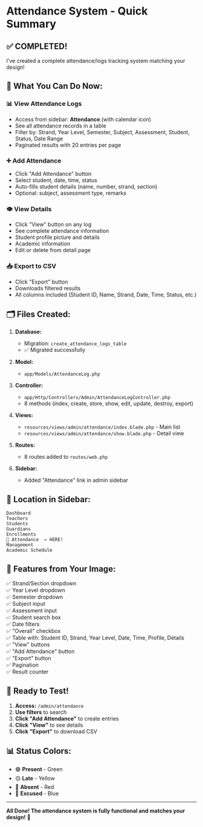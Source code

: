 # Attendance System - Quick Summary

## ✅ COMPLETED!

I've created a complete attendance/logs tracking system matching your design!

## 🎯 What You Can Do Now:

### 📊 **View Attendance Logs**
- Access from sidebar: **Attendance** (with calendar icon)
- See all attendance records in a table
- Filter by: Strand, Year Level, Semester, Subject, Assessment, Student, Status, Date Range
- Paginated results with 20 entries per page

### ➕ **Add Attendance**
- Click "Add Attendance" button
- Select student, date, time, status
- Auto-fills student details (name, number, strand, section)
- Optional: subject, assessment type, remarks

### 👁️ **View Details**
- Click "View" button on any log
- See complete attendance information
- Student profile picture and details
- Academic information
- Edit or delete from detail page

### 📥 **Export to CSV**
- Click "Export" button
- Downloads filtered results
- All columns included (Student ID, Name, Strand, Date, Time, Status, etc.)

## 🗂️ Files Created:

1. **Database:**
   - Migration: `create_attendance_logs_table`
   - ✅ Migrated successfully

2. **Model:**
   - `app/Models/AttendanceLog.php`

3. **Controller:**
   - `app/Http/Controllers/Admin/AttendanceLogController.php`
   - 8 methods (index, create, store, show, edit, update, destroy, export)

4. **Views:**
   - `resources/views/admin/attendance/index.blade.php` - Main list
   - `resources/views/admin/attendance/show.blade.php` - Detail view

5. **Routes:**
   - 8 routes added to `routes/web.php`

6. **Sidebar:**
   - Added "Attendance" link in admin sidebar

## 📍 Location in Sidebar:

```
Dashboard
Teachers
Students
Guardians
Enrollments
📅 Attendance  ← HERE!
Management
Academic Schedule
```

## 🎨 Features from Your Image:

✅ Strand/Section dropdown  
✅ Year Level dropdown  
✅ Semester dropdown  
✅ Subject input  
✅ Assessment input  
✅ Student search box  
✅ Date filters  
✅ "Overall" checkbox  
✅ Table with: Student ID, Strand, Year Level, Date, Time, Profile, Details  
✅ "View" buttons  
✅ "Add Attendance" button  
✅ "Export" button  
✅ Pagination  
✅ Result counter  

## 🚀 Ready to Test!

1. **Access:** `/admin/attendance`
2. **Use filters** to search
3. **Click "Add Attendance"** to create entries
4. **Click "View"** to see details
5. **Click "Export"** to download CSV

## 📊 Status Colors:

- 🟢 **Present** - Green
- 🟡 **Late** - Yellow
- 🔴 **Absent** - Red  
- 🔵 **Excused** - Blue

---

**All Done! The attendance system is fully functional and matches your design!** 🎉
